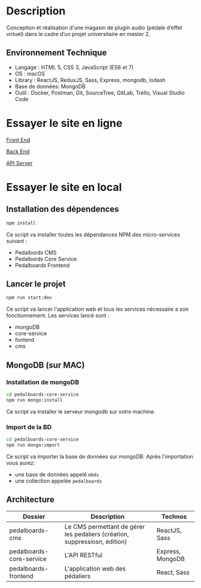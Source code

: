# Description
Conception et réalisation d'une magasin de plugin audio (pédale d’effet virtuel) dans le cadre d’un projet universitaire en master 2. 

## Environnement Technique
- Langage : HTML 5, CSS 3, JavaScript (ES6 et 7)
- OS : macOS
- Library : ReactJS, ReduxJS, Sass, Express, mongodb, lodash
- Base de données:  MongoDB
- Outil : Docker, Postman, Git, SourceTree, GitLab, Trello, Visual Studio Code


# Essayer le site en ligne

[Front End](https://pedalboards-frontend.herokuapp.com)

[Back End](https://pedalboards-cms.herokuapp.com)

[API Server](https://pedalboards-core-service.herokuapp.com)

# Essayer le site en local

## Installation des dépendences

```bash
npm install
```

Ce script va installer toutes les dépendances NPM des micro-services suivant :
* Pedalbords CMS
* Pedalbords Core Service
* Pedalboards Frontend

## Lancer le projet

```bash
npm run start:dev
```

Ce script va lancer l'application web et tous les services nécessaire a son fonctionnement. 
Les services lancé sont :
* mongoDB
* core-service
* fontend
* cms

## MongoDB (sur MAC)

### Installation de mongoDB

```bash
cd pedalboards-core-service 
npm run mongo:install
```

Ce script va installer le serveur mongodb sur votre machine.

### Import de la BD
```bash
cd pedalboards-core-service
npm run mongo:import
```

Ce script va importer la base de données sur mongoDB.
Après l'importation vous aurez:
 - une base de données appelé `mbds`
 - une collection appelée `pedalboards`

## Architecture

| Dossier                  	| Description                                                                  	| Technos     	|
|--------------------------	|------------------------------------------------------------------------------	|-------------	|
| pedalboards-cms          	| Le CMS permettant de gérer  les pedaliers (création,  suppressiosn, édition) 	| ReactJS, Sass    |
| pedalboards-core-service 	| L'API RESTful                                                                	| Express, MongoDB    	|
| pedalboards-frontend     	| L'application web des  pédaliers                                             	| React, Sass 	|